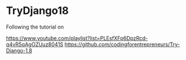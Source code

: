 # TryDjango18
Following the tutorial on 

https://www.youtube.com/playlist?list=PLEsfXFp6DpzRcd-q4vR5qAgOZUuz8041S
https://github.com/codingforentrepreneurs/Try-Django-1.8
